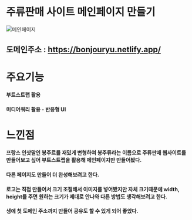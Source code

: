# 주류판매 사이트 메인페이지 만들기
![메인페이지](https://user-images.githubusercontent.com/95167623/226110575-1a86a303-1dff-456d-b7cf-db9f591f35cc.jpeg)
## 도메인주소 : https://bonjouryu.netlify.app/
# 주요기능
#### 부트스트랩 활용
#### 미디어쿼리 활용 - 반응형 UI
# 느낀점
#### 프랑스 인삿말인 봉주르를 재밌게 변형하여 봉주류라는 이름으로 주류판매 웹사이트를 만들어보고 싶어 부트스트랩을 활용해 메인페이지만 만들어봤다.
#### 다른 페이지도 만들어 더 완성해보려고 한다.
#### 로고는 직접 만들어서 크기 조절해서 이미지를 넣어봤지만 자체 크기때문에 width, height를 주면 원하는 크기가 제대로 안나와 다른 방법도 생각해보려고 한다.
#### 생에 첫 도메인 주소까지 만들어 공유도 할 수 있게 되어 좋았다.
